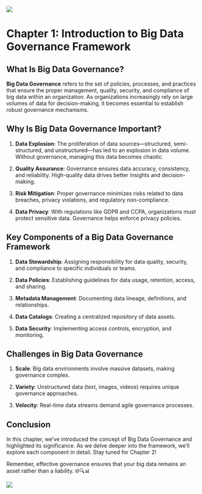 ![](https://www.safegardgroup.com/web-content/uploads/freshizer/c85837eb42b430d4eff2c690825b54c5_blockchain-scaled-800-320-c.jpeg)
# Chapter 1: Introduction to Big Data Governance Framework

## What Is Big Data Governance?

**Big Data Governance** refers to the set of policies, processes, and practices that ensure the proper management, quality, security, and compliance of big data within an organization. As organizations increasingly rely on large volumes of data for decision-making, it becomes essential to establish robust governance mechanisms.

## Why Is Big Data Governance Important?

1. **Data Explosion**: The proliferation of data sources—structured, semi-structured, and unstructured—has led to an explosion in data volume. Without governance, managing this data becomes chaotic.
    
2. **Quality Assurance**: Governance ensures data accuracy, consistency, and reliability. High-quality data drives better insights and decision-making.
    
3. **Risk Mitigation**: Proper governance minimizes risks related to data breaches, privacy violations, and regulatory non-compliance.
    
4. **Data Privacy**: With regulations like GDPR and CCPA, organizations must protect sensitive data. Governance helps enforce privacy policies.
    

## Key Components of a Big Data Governance Framework

1. **Data Stewardship**: Assigning responsibility for data quality, security, and compliance to specific individuals or teams.
    
2. **Data Policies**: Establishing guidelines for data usage, retention, access, and sharing.
    
3. **Metadata Management**: Documenting data lineage, definitions, and relationships.
    
4. **Data Catalogs**: Creating a centralized repository of data assets.
    
5. **Data Security**: Implementing access controls, encryption, and monitoring.
    

## Challenges in Big Data Governance

1. **Scale**: Big data environments involve massive datasets, making governance complex.
    
2. **Variety**: Unstructured data (text, images, videos) requires unique governance approaches.
    
3. **Velocity**: Real-time data streams demand agile governance processes.
    

## Conclusion

In this chapter, we’ve introduced the concept of Big Data Governance and highlighted its significance. As we delve deeper into the framework, we’ll explore each component in detail. Stay tuned for Chapter 2!

Remember, effective governance ensures that your big data remains an asset rather than a liability. 🌐🔍📊


![](https://youtu.be/uPsUjKLHLAg?si=6OKvcW4thpKCgGP1)